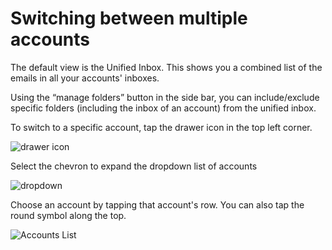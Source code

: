 # Switching between multiple accounts

The default view is the Unified Inbox.
This shows you a combined list of the emails in all your accounts' inboxes.

Using the “manage folders” button in the side bar, you can include/exclude specific folders (including the inbox of an account) from the unified inbox.

To switch to a specific account, tap the drawer icon in the top left corner.

![drawer icon](img/drawer_select.png)

Select the chevron to expand the dropdown list of accounts

![dropdown](img/switching_account_start.png)

Choose an account by tapping that account's row. You can also tap the round symbol along the top.

![Accounts List](img/switching_account_list.png)

